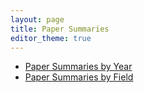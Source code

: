 ```yaml
---
layout: page
title: Paper Summaries
editor_theme: true
---
```


<ul>
  <li><a href="/paper_summaries_year.html">Paper Summaries by Year</a></li>
  <li><a href="/paper_summaries_field.html">Paper Summaries by Field</a></li>
</ul>



